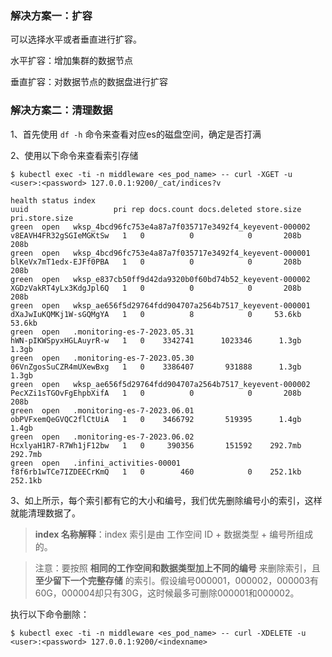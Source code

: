### 解决方案一：扩容

可以选择水平或者垂直进行扩容。

水平扩容：增加集群的数据节点

垂直扩容：对数据节点的数据盘进行扩容

### 解决方案二：清理数据

1、首先使用 `df -h` 命令来查看对应es的磁盘空间，确定是否打满

2、使用以下命令来查看索引存储

```shell
$ kubectl exec -ti -n middleware <es_pod_name> -- curl -XGET -u <user>:<password> 127.0.0.1:9200/_cat/indices?v

health status index                                                                                 uuid                   pri rep docs.count docs.deleted store.size pri.store.size
green  open   wksp_4bcd96fc753e4a87a7f035717e3492f4_keyevent-000002                                 v8EAVH4FR32gSGIeMGKtSw   1   0          0            0       208b           208b
green  open   wksp_4bcd96fc753e4a87a7f035717e3492f4_keyevent-000001                                 blKeVx7mT1edx-EJFf0PBA   1   0          0            0       208b           208b
green  open   wksp_e837cb50ff9d42da9320b0f60bd74b52_keyevent-000002                                 XGDzVakRT4yLx3KdgJpl6Q   1   0          0            0       208b           208b
green  open   wksp_ae656f5d29764fdd904707a2564b7517_keyevent-000001                                 dXaJwIuKQMKj1W-sGQMgYA   1   0          8            0     53.6kb         53.6kb
green  open   .monitoring-es-7-2023.05.31                                                           hWN-pIKWSpyxHGLAuyrR-w   1   0    3342741      1023346      1.3gb          1.3gb
green  open   .monitoring-es-7-2023.05.30                                                           06VnZgosSuCZR4mUXewBxg   1   0    3386407       931888      1.3gb          1.3gb
green  open   wksp_ae656f5d29764fdd904707a2564b7517_keyevent-000002                                 PecXZi1sTGOvFgEhpbXifA   1   0          0            0       208b           208b
green  open   .monitoring-es-7-2023.06.01                                                           obPVFxemQeGVQC2flCtUiA   1   0    3466792       519395      1.4gb          1.4gb
green  open   .monitoring-es-7-2023.06.02                                                           HcxlyaH1R7-R7Wh1jF12bw   1   0     390356       151592    292.7mb        292.7mb
green  open   .infini_activities-00001                                                              f8f6rb1wTCe7IZDEECrKmQ   1   0        460            0    252.1kb        252.1kb
```

3、如上所示，每个索引都有它的大小和编号，我们优先删除编号小的索引，这样就能清理数据了。

> **index 名称解释**：index 索引是由 工作空间 ID + 数据类型 + 编号所组成的。

> 注意：要按照 **相同的工作空间和数据类型加上不同的编号** 来删除索引，且 **至少留下一个完整存储** 的索引。假设编号000001，000002，000003有60G，000004却只有30G，这时候最多可删除000001和000002。

执行以下命令删除：

```shell
$ kubectl exec -ti -n middleware <es_pod_name> -- curl -XDELETE -u <user>:<password> 127.0.0.1:9200/<indexname>
```


